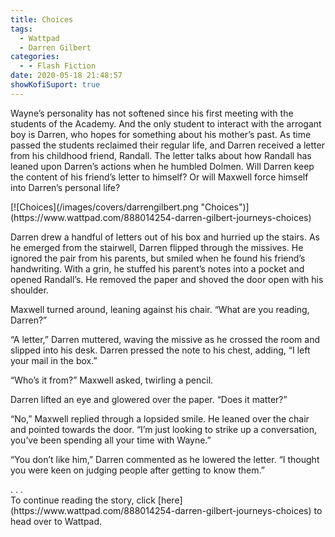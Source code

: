 ```yaml
---
title: Choices
tags:
  - Wattpad
  - Darren Gilbert
categories:
  - - Flash Fiction
date: 2020-05-18 21:48:57
showKofiSuport: true
---
```


Wayne’s personality has not softened since his first meeting with the students of the Academy. And the only student to interact with the arrogant boy is Darren, who hopes for something about his mother’s past. As time passed the students reclaimed their regular life, and Darren received a letter from his childhood friend, Randall. The letter talks about how Randall has leaned upon Darren’s actions when he humbled Dolmen.<!-- more --> Will Darren keep the content of his friend’s letter to himself? Or will Maxwell force himself into Darren’s personal life?

<div class="center">[![Choices](/images/covers/darrengilbert.png "Choices")](https://www.wattpad.com/888014254-darren-gilbert-journeys-choices)</div>

Darren drew a handful of letters out of his box and hurried up the stairs. As he emerged from the stairwell, Darren flipped through the missives. He ignored the pair from his parents, but smiled when he found his friend’s handwriting. With a grin, he stuffed his parent’s notes into a pocket and opened Randall’s. He removed the paper and shoved the door open with his shoulder.

Maxwell turned around, leaning against his chair. “What are you reading, Darren?”

“A letter,” Darren muttered, waving the missive as he crossed the room and slipped into his desk. Darren pressed the note to his chest, adding, “I left your mail in the box.”

“Who’s it from?” Maxwell asked, twirling a pencil.

Darren lifted an eye and glowered over the paper. “Does it matter?”

“No,” Maxwell replied through a lopsided smile. He leaned over the chair and pointed towards the door. “I’m just looking to strike up a conversation, you’ve been spending all your time with Wayne.”

“You don’t like him,” Darren commented as he lowered the letter. “I thought you were keen on judging people after getting to know them.”

<div class="center story-ellipses">
.
.
.
</div><div>To continue reading the story, click [here](https://www.wattpad.com/888014254-darren-gilbert-journeys-choices) to head over to Wattpad.</div>